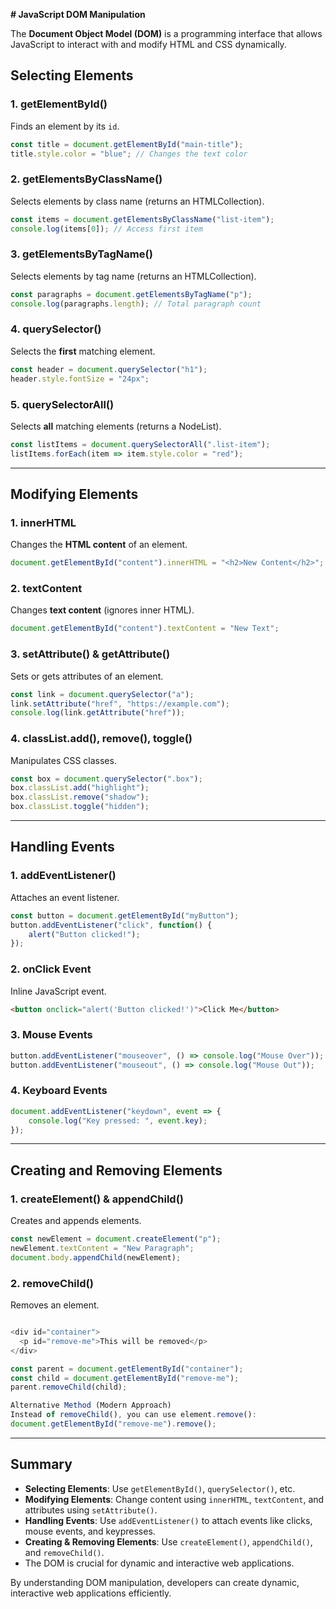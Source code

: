 **# JavaScript DOM Manipulation**

The **Document Object Model (DOM)** is a programming interface that allows JavaScript to interact with and modify HTML and CSS dynamically.

## **Selecting Elements**

### **1. getElementById()**
Finds an element by its `id`.
```javascript
const title = document.getElementById("main-title");
title.style.color = "blue"; // Changes the text color
```

### **2. getElementsByClassName()**
Selects elements by class name (returns an HTMLCollection).
```javascript
const items = document.getElementsByClassName("list-item");
console.log(items[0]); // Access first item
```

### **3. getElementsByTagName()**
Selects elements by tag name (returns an HTMLCollection).
```javascript
const paragraphs = document.getElementsByTagName("p");
console.log(paragraphs.length); // Total paragraph count
```

### **4. querySelector()**
Selects the **first** matching element.
```javascript
const header = document.querySelector("h1");
header.style.fontSize = "24px";
```

### **5. querySelectorAll()**
Selects **all** matching elements (returns a NodeList).
```javascript
const listItems = document.querySelectorAll(".list-item");
listItems.forEach(item => item.style.color = "red");
```

---
## **Modifying Elements**

### **1. innerHTML**
Changes the **HTML content** of an element.
```javascript
document.getElementById("content").innerHTML = "<h2>New Content</h2>";
```

### **2. textContent**
Changes **text content** (ignores inner HTML).
```javascript
document.getElementById("content").textContent = "New Text";
```

### **3. setAttribute() & getAttribute()**
Sets or gets attributes of an element.
```javascript
const link = document.querySelector("a");
link.setAttribute("href", "https://example.com");
console.log(link.getAttribute("href"));
```

### **4. classList.add(), remove(), toggle()**
Manipulates CSS classes.
```javascript
const box = document.querySelector(".box");
box.classList.add("highlight");
box.classList.remove("shadow");
box.classList.toggle("hidden");
```

---
## **Handling Events**

### **1. addEventListener()**
Attaches an event listener.
```javascript
const button = document.getElementById("myButton");
button.addEventListener("click", function() {
    alert("Button clicked!");
});
```

### **2. onClick Event**
Inline JavaScript event.
```html
<button onclick="alert('Button clicked!')">Click Me</button>
```

### **3. Mouse Events**
```javascript
button.addEventListener("mouseover", () => console.log("Mouse Over"));
button.addEventListener("mouseout", () => console.log("Mouse Out"));
```

### **4. Keyboard Events**
```javascript
document.addEventListener("keydown", event => {
    console.log("Key pressed: ", event.key);
});
```

---
## **Creating and Removing Elements**

### **1. createElement() & appendChild()**
Creates and appends elements.
```javascript
const newElement = document.createElement("p");
newElement.textContent = "New Paragraph";
document.body.appendChild(newElement);
```

### **2. removeChild()**
Removes an element.
```javascript

<div id="container">
  <p id="remove-me">This will be removed</p>
</div>

const parent = document.getElementById("container");
const child = document.getElementById("remove-me");
parent.removeChild(child);

Alternative Method (Modern Approach)
Instead of removeChild(), you can use element.remove():
document.getElementById("remove-me").remove();


```

---
## **Summary**
- **Selecting Elements**: Use `getElementById()`, `querySelector()`, etc.
- **Modifying Elements**: Change content using `innerHTML`, `textContent`, and attributes using `setAttribute()`.
- **Handling Events**: Use `addEventListener()` to attach events like clicks, mouse events, and keypresses.
- **Creating & Removing Elements**: Use `createElement()`, `appendChild()`, and `removeChild()`.
- The DOM is crucial for dynamic and interactive web applications.

By understanding DOM manipulation, developers can create dynamic, interactive web applications efficiently.


